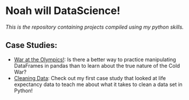 # Noah will DataScience! 

_This is the repository containing projects compiled using my python skills._

## Case Studies:

* [War at the Olympics!](https://github.com/noahwill/datascience/tree/master/OlympicMedals): 
Is there a better way to practice manipulating DataFrames in pandas than to learn about the true nature of the Cold War?
* [Cleaning Data](https://github.com/noahwill/datascience/tree/master/CleaningCaseStudy): Check out my first case study that looked at life expectancy data to teach me about what it takes to clean a data set in Python!

